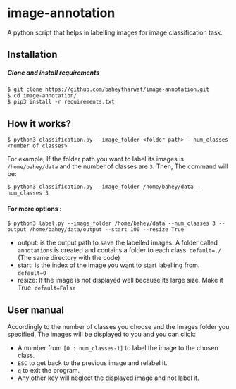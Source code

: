 # image-annotation
A python script that helps in labelling images for image classification task.

## Installation
##### Clone and install requirements
    $ git clone https://github.com/baheytharwat/image-annotation.git
    $ cd image-annotation/
    $ pip3 install -r requirements.txt
    
## How it works?

    $ python3 classification.py --image_folder <folder path> --num_classes  <number of classes>
    
For example, If the folder path you want to label its images is  `/home/bahey/data` and the number of classes are `3`. Then, The command will be:

    $ python3 classification.py --image_folder /home/bahey/data --num_classes 3 

#### For more options :
    $ python3 label.py --image_folder /home/bahey/data --num_classes 3 --output /home/bahey/data/output --start 100 --resize True 

- output: is the output path to save the labelled images. A folder called `annotations` is created and contains a folder to each class. `default=./` (The same directory with the code)
- start: is the index of the image you want to start labelling from. `default=0`
- resize: If the image is not displayed well because its large size, Make it True. `default=False`



## User manual

Accordingly to the number of classes you choose and the Images folder you specified, The images will be displayed to you and you can click:

- A number from `[0 : num_classes-1]` to label the image to the chosen class.
- `ESC` to get back to the previous image and relabel it.
- `q` to exit the program.
- Any other key will neglect the displayed image and not label it.

